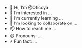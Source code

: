 - 👋 Hi, I’m @Oficcya
- 👀 I’m interested in ...
- 🌱 I’m currently learning ...
- 💞️ I’m looking to collaborate on ...
- 📫 How to reach me ...
- 😄 Pronouns: ...
- ⚡ Fun fact: ...

<!---
Oficcya/Oficcya is a ✨ special ✨ repository because its `README.md` (this file) appears on your GitHub profile.
You can click the Preview link to take a look at your changes.
--->
